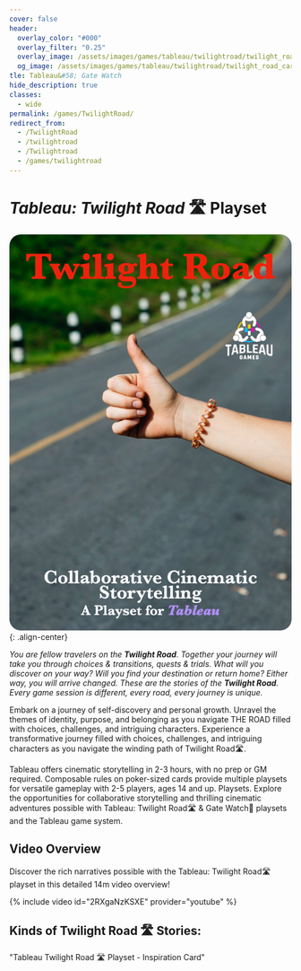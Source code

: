 ```yaml
---
cover: false
header:
  overlay_color: "#000"
  overlay_filter: "0.25"
  overlay_image: /assets/images/games/tableau/twilightroad/twilight_road_banner_1280_360.jpg
  og_image: /assets/images/games/tableau/twilightroad/twilight_road_card.jpg
tle: Tableau&#58; Gate Watch
hide_description: true
classes:
  - wide
permalink: /games/TwilightRoad/
redirect_from:
  - /TwilightRoad
  - /twilightroad
  - /Twilightroad
  - /games/twilightroad
---
```


# ***Tableau:*** *Twilight Road* 🛣️ Playset

![Tableau: Twilight Road 🛣 Playset - Cover Card](/assets/images/games/tableau/twilightroad/twilight_road_cover_375_525.png){: .align-center}

_You are fellow travelers on the ***Twilight Road***. Together your journey will take you through choices & transitions, quests & trials. What will you discover on your way? Will you find your destination or return home? Either way, you will arrive changed. These are the stories of the ***Twilight Road***. Every game session is different, every road, every journey is unique._

Embark on a journey of self-discovery and personal growth. Unravel the themes of identity, purpose, and belonging as you navigate THE ROAD filled with choices, challenges, and intriguing characters.  Experience a transformative journey filled with choices, challenges, and intriguing characters as you navigate the winding path of Twilight Road🛣.

Tableau offers cinematic storytelling in 2-3 hours, with no prep or GM required. Composable rules on poker-sized cards provide multiple playsets for versatile gameplay with 2-5 players, ages 14 and up. Playsets. Explore the opportunities for collaborative storytelling and thrilling cinematic adventures possible with Tableau: Twilight Road🛣 & Gate Watch🚪 playsets and the Tableau game system.

## Video Overview

Discover the rich narratives possible with the Tableau: Twilight Road🛣 playset in this detailed 14m video overview! 

{% include video id="2RXgaNzKSXE" provider="youtube" %}

## Kinds of Twilight Road 🛣 Stories:

"Tableau Twilight Road 🛣 Playset - Inspiration Card"
